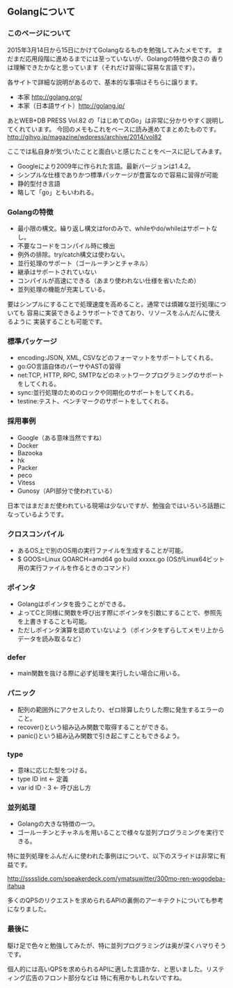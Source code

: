 ## Golangについて

### このページについて
2015年3月14日から15日にかけてGolangなるものを勉強してみたメモです。
まだまだ応用段階に進めるまでには至っていないが、Golangの特徴や良さの
香りは理解できたかなと思っています（それだけ習得に容易な言語です）。

各サイトで詳細な説明があるので、基本的な事項はそちらに譲ります。
 - 本家 http://golang.org/
 - 本家（日本語サイト）http://golang.jp/

あとWEB+DB PRESS Vol.82 の「はじめてのGo」は非常に分かりやすく説明してくれています。
今回のメモもこれをベースに読み進めてまとめたものです。
http://gihyo.jp/magazine/wdpress/archive/2014/vol82

ここでは私自身が気づいたことと面白いと感じたことをベースに記してみます。

 - Googleにより2009年に作られた言語。最新バージョンは1.4.2。
 - シンプルな仕様でありかつ標準パッケージが豊富なので容易に習得が可能
 - 静的型付き言語
 - 略して「go」ともいわれる。

### Golangの特徴
 - 最小限の構文。繰り返し構文はforのみで、whileやdo/whileはサポートなし。
 - 不要なコードをコンパイル時に検出
 - 例外の排除。try/catch構文は使わない。
 - 並行処理のサポート（ゴールーチンとチャネル）
 - 継承はサポートされていない
 - コンパイルが高速にできる（あまり使われない仕様を省いたため）
 - 並列処理の機能が充実している。


要はシンプルにすることで処理速度を高めること。通常では煩雑な並行処理についても
容易に実装できるようサポートできており、リソースをふんだんに使えるように
実装することも可能です。

### 標準パッケージ
 - encoding:JSON, XML, CSVなどのフォーマットをサポートしてくれる。
 - go:GO言語自体のパーサやASTの習得
 - net:TCP, HTTP, RPC, SMTPなどのネットワークプログラミングのサポートをしてくれる。
 - sync:並行処理のためのロックや同期化のサポートをしてくれる。
 - testine:テスト、ベンチマークのサポートをしてくれる。

### 採用事例
 - Google（ある意味当然ですね）
 - Docker
 - Bazooka
 - hk
 - Packer
 - peco
 - Vitess
 - Gunosy（API部分で使われている）

日本ではまだまだ使われている現場は少ないですが、勉強会ではいろいろ話題になっているようです。

### クロスコンパイル
 - あるOS上で別のOS用の実行ファイルを生成することが可能。
 - $ GOOS=Linux GOARCH=amd64 go build xxxxx.go (OSがLinux64ビット用の実行ファイルを作るときのコマンド）

### ポインタ
 - Golangはポインタを扱うことができる。
 - よってCと同様に関数を呼び出す際にポインタを引数にすることで、参照先を上書きすることも可能。
 - ただしポインタ演算を認めていないよう（ポインタをずらしてメモリ上からデータを読み取るなど）

### defer
 - main関数を抜ける際に必ず処理を実行したい場合に用いる。

### パニック
 - 配列の範囲外にアクセスしたり、ゼロ除算したりした際に発生するエラーのこと。
 - recover()という組み込み関数で取得することができる。
 - panic()という組み込み関数で引き起こすこともできるよう。

### type
 - 意味に応じた型をつける。
 - type ID int ← 定義
 - var id ID - 3 ← 呼び出し方

### 並列処理
 - Golangの大きな特徴の一つ。
 - ゴールーチンとチャネルを用いることで様々な並列プログラミングを実行できる。

特に並列処理をふんだんに使われた事例はについて、以下のスライドは非常に有益です。

http://sssslide.com/speakerdeck.com/ymatsuwitter/300mo-ren-wogodeba-itahua

多くのQPSのリクエストを求められるAPIの裏側のアーキテクトについても参考になりました。

### 最後に
駆け足で色々と勉強してみたが、特に並列プログラミングは奥が深くハマりそうです。

個人的には高いQPSを求められるAPIに適した言語かな、と思いました。リスティング広告のフロント部分などは
特に有用かもしれないですね。
